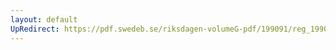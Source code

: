 ```yaml
---
layout: default
UpRedirect: https://pdf.swedeb.se/riksdagen-volumeG-pdf/199091/reg_199091/reg_199091_0734.pdf
---
```

